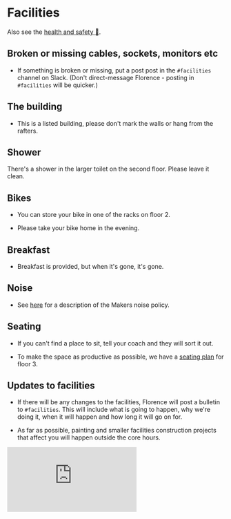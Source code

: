 # Facilities

Also see the [health and safety :pill:](./health_and_safety.md).

## Broken or missing cables, sockets, monitors etc

* If something is broken or missing, put a post post in the `#facilities` channel on Slack.  (Don't direct-message Florence - posting in `#facilities` will be quicker.)

## The building

* This is a listed building, please don't mark the walls or hang from the rafters.

## Shower

There's a shower in the larger toilet on the second floor.  Please leave it clean.

## Bikes

* You can store your bike in one of the racks on floor 2.

* Please take your bike home in the evening.

## Breakfast

* Breakfast is provided, but when it's gone, it's gone.

## Noise

* See [here](./low_noise_policy.md) for a description of the Makers noise policy.

## Seating

* If you can't find a place to sit, tell your coach and they will sort it out.

* To make the space as productive as possible, we have a [seating plan](https://github.com/makersacademy/course/blob/master/pills/seating_plan.md) for floor 3.

## Updates to facilities

* If there will be any changes to the facilities, Florence will post a bulletin to `#facilities`.  This will include what is going to happen, why we're doing it, when it will happen and how long it will go on for.

* As far as possible, painting and smaller facilities construction projects that affect you will happen outside the core hours.


![Tracking pixel](https://githubanalytics.herokuapp.com/course/pills/facilities.md)
